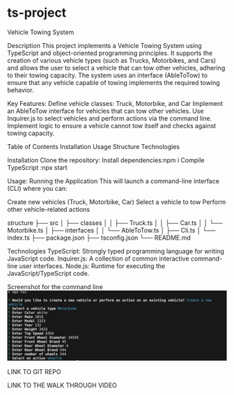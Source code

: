 # ts-project

Vehicle Towing System

Description
This project implements a Vehicle Towing System using TypeScript and object-oriented programming principles. It supports the creation of various vehicle types (such as Trucks, Motorbikes, and Cars) and allows the user to select a vehicle that can tow other vehicles, adhering to their towing capacity. The system uses an interface (AbleToTow) to ensure that any vehicle capable of towing implements the required towing behavior.

Key Features:
Define vehicle classes: Truck, Motorbike, and Car
Implement an AbleToTow interface for vehicles that can tow other vehicles.
Use Inquirer.js to select vehicles and perform actions via the command line.
Implement logic to ensure a vehicle cannot tow itself and checks against towing capacity.

Table of Contents
Installation
Usage
Structure
Technologies

Installation
Clone the repository:
Install dependencies:npm i
Compile TypeScript :npx start 

Usage:
Running the Application
This will launch a command-line interface (CLI) where you can:

Create new vehicles (Truck, Motorbike, Car)
Select a vehicle to tow
Perform other vehicle-related actions

structure
├── src
│   ├── classes
│   │   ├── Truck.ts
│   │   ├── Car.ts
│   │   └── Motorbike.ts
│   ├── interfaces
│   │   └── AbleToTow.ts
│   ├── Cli.ts
│   └── index.ts
├── package.json
├── tsconfig.json
└── README.md

Technologies
TypeScript: Strongly typed programming language for writing JavaScript code.
Inquirer.js: A collection of common interactive command-line user interfaces.
Node.js: Runtime for executing the JavaScript/TypeScript code.

Screenshot for the command line
![command line application](image.png)

LINK TO GIT REPO

LINK TO THE WALK THROUGH VIDEO
